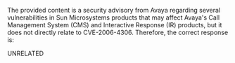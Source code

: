 The provided content is a security advisory from Avaya regarding several vulnerabilities in Sun Microsystems products that may affect Avaya's Call Management System (CMS) and Interactive Response (IR) products, but it does not directly relate to CVE-2006-4306. Therefore, the correct response is:

UNRELATED